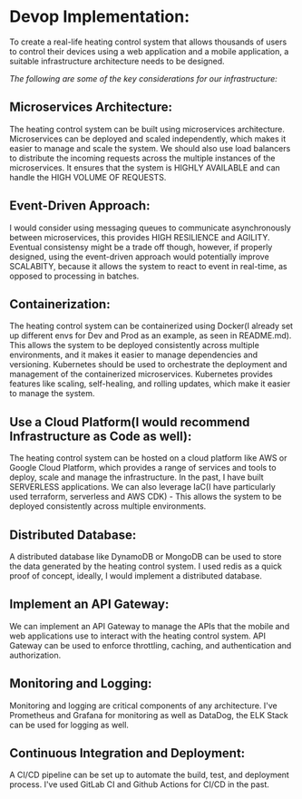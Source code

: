 # Devop Implementation:

To create a real-life heating control system that allows thousands of users to control their devices using a web application and a mobile application, a suitable infrastructure architecture needs to be designed.

*The following are some of the key considerations for our infrastructure:*

## Microservices Architecture:

The heating control system can be built using microservices architecture. Microservices can be deployed and scaled independently, which makes it easier to manage and scale the system.
We should also use load balancers to distribute the incoming requests across the multiple instances of the microservices. It ensures that the system is HIGHLY AVAILABLE and can handle the HIGH VOLUME OF REQUESTS.

## Event-Driven Approach:

I would consider using messaging queues to communicate asynchronously between microservices, this provides HIGH RESILIENCE and AGILITY.
Eventual consistensy might be a trade off though, however, if properly designed, using the event-driven approach would potentially improve SCALABITY, because it allows the system to react to event in real-time, as opposed to processing in batches.

## Containerization: 

The heating control system can be containerized using Docker(I already set up different envs for Dev and Prod as an example, as seen in README.md).
This allows the system to be deployed consistently across multiple environments, and it makes it easier to manage dependencies and versioning.
Kubernetes should be used to orchestrate the deployment and management of the containerized microservices. Kubernetes provides features like scaling, self-healing, and rolling updates, which make it easier to manage the system.

## Use a Cloud Platform(I would recommend Infrastructure as Code as well):

The heating control system can be hosted on a cloud platform like AWS or Google Cloud Platform, which provides a range of services and tools to deploy, scale and manage the infrastructure. In the past, I have built SERVERLESS applications. We can also leverage IaC(I have particularly used terraform, serverless and AWS CDK) - This allows the system to be deployed consistently across multiple environments.

## Distributed Database:

A distributed database like DynamoDB or MongoDB can be used to store the data generated by the heating control system. I used redis as a quick proof of concept, ideally, I would implement a distributed database.

## Implement an API Gateway:

We can implement an API Gateway to manage the APIs that the mobile and web applications use to interact with the heating control system. API Gateway can be used to enforce throttling, caching, and authentication and authorization.


## Monitoring and Logging:

Monitoring and logging are critical components of any architecture. I've Prometheus and Grafana for monitoring as well as DataDog, the ELK Stack can be used for logging as well.

## Continuous Integration and Deployment:

A CI/CD pipeline can be set up to automate the build, test, and deployment process. I've used GitLab CI and Github Actions for CI/CD in the past.
